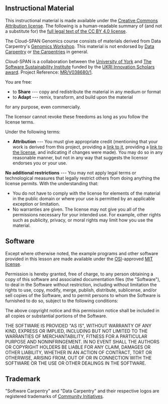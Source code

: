 ## Instructional Material

This instructional material is
made available under the [Creative Commons Attribution
license][cc-by-human]. The following is a human-readable summary of
(and not a substitute for) the [full legal text of the CC BY 4.0
license][cc-by-legal].

The Cloud-SPAN Genomics course consists of materials derived from Data Carpentry's [Genomics Workshop](https://datacarpentry.org/genomics-workshop/). This material is not endorsed by [Data Carpentry](<https://datacarpentry.org>) or [the Carpentries](https://carpentries.org/) in general.

Cloud-SPAN is a collaboration between the [University of York](https://www.york.ac.uk/) and [The Software Sustainability Institute](https://www.software.ac.uk/) funded by the [UKRI Innovation Scholars award](https://www.ukri.org/news/initiatives-boost-health-and-bioscience-skills-and-industry/). Project Reference: [MR/V038680/1](https://gtr.ukri.org/projects?ref=MR%2FV038680%2F1).

You are free:

* to **Share** --- copy and redistribute the material in any medium or format
* to **Adapt** --- remix, transform, and build upon the material

for any purpose, even commercially.

The licensor cannot revoke these freedoms as long as you follow the
license terms.

Under the following terms:

* **Attribution** --- You must give appropriate credit (mentioning that your
  work is derived from this project, providing a [link to it](https://github.com/Cloud-SPAN), providing a [link to the license][cc-by-human],
  and indicating if changes were made). You may do so in any reasonable manner, but
  not in any way that suggests the licensor endorses you or your use.

**No additional restrictions** --- You may not apply legal terms or
  technological measures that legally restrict others from doing anything the
  license permits. With the understanding that:

* You do not have to comply with the license for elements of the
  material in the public domain or where your use is permitted by an
  applicable exception or limitation.
* No warranties are given. The license may not give you all of the
  permissions necessary for your intended use. For example, other
  rights such as publicity, privacy, or moral rights may limit how you
  use the material.
        
## Software

Except where otherwise noted, the example programs and other software
provided in this lesson are made available under the
[OSI][osi]-approved
[MIT license][mit-license].

Permission is hereby granted, free of charge, to any person obtaining
a copy of this software and associated documentation files (the
"Software"), to deal in the Software without restriction, including
without limitation the rights to use, copy, modify, merge, publish,
distribute, sublicense, and/or sell copies of the Software, and to
permit persons to whom the Software is furnished to do so, subject to
the following conditions:

The above copyright notice and this permission notice shall be
included in all copies or substantial portions of the Software.

THE SOFTWARE IS PROVIDED "AS IS", WITHOUT WARRANTY OF ANY KIND,
EXPRESS OR IMPLIED, INCLUDING BUT NOT LIMITED TO THE WARRANTIES OF
MERCHANTABILITY, FITNESS FOR A PARTICULAR PURPOSE AND
NONINFRINGEMENT. IN NO EVENT SHALL THE AUTHORS OR COPYRIGHT HOLDERS BE
LIABLE FOR ANY CLAIM, DAMAGES OR OTHER LIABILITY, WHETHER IN AN ACTION
OF CONTRACT, TORT OR OTHERWISE, ARISING FROM, OUT OF OR IN CONNECTION
WITH THE SOFTWARE OR THE USE OR OTHER DEALINGS IN THE SOFTWARE.

## Trademark

"Software Carpentry" and "Data Carpentry" and their respective logos
are registered trademarks of [Community Initiatives][CI].

[cc-by-human]: https://creativecommons.org/licenses/by/4.0/
[cc-by-legal]: https://creativecommons.org/licenses/by/4.0/legalcode
[mit-license]: https://opensource.org/licenses/mit-license.html
[ci]: http://communityin.org/
[osi]: https://opensource.org
